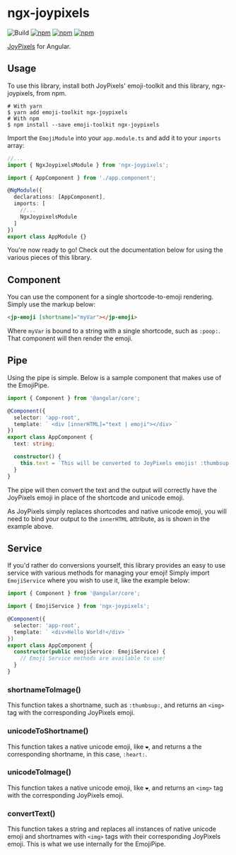 # ngx-joypixels

![Build](https://github.com/johnbwoodruff/ngx-joypixels/workflows/Build/badge.svg) [![npm](https://img.shields.io/npm/dm/ngx-joypixels.svg)](https://www.npmjs.com/package/ngx-joypixels) [![npm](https://img.shields.io/npm/dt/ngx-joypixels.svg)](https://www.npmjs.com/package/ngx-joypixels) [![npm](https://img.shields.io/npm/v/ngx-joypixels.svg)](https://www.npmjs.com/package/ngx-joypixels)

[JoyPixels](https://www.joypixels.com/) for Angular.

## Usage

To use this library, install both JoyPixels' emoji-toolkit and this library, ngx-joypixels, from npm.

```shell
# With yarn
$ yarn add emoji-toolkit ngx-joypixels
# With npm
$ npm install --save emoji-toolkit ngx-joypixels
```

Import the `EmojiModule` into your `app.module.ts` and add it to your `imports` array:

```ts
//...
import { NgxJoypixelsModule } from 'ngx-joypixels';

import { AppComponent } from './app.component';

@NgModule({
  declarations: [AppComponent],
  imports: [
    //...
    NgxJoypixelsModule
  ]
})
export class AppModule {}
```

You're now ready to go! Check out the documentation below for using the various pieces of this library.

## Component

You can use the component for a single shortcode-to-emoji rendering. Simply use the markup below:

```html
<jp-emoji [shortname]="myVar"></jp-emoji>
```

Where `myVar` is bound to a string with a single shortcode, such as `:poop:`. That component will then render the emoji.

## Pipe

Using the pipe is simple. Below is a sample component that makes use of the EmojiPipe.

```ts
import { Component } from '@angular/core';

@Component({
  selector: 'app-root',
  template: ` <div [innerHTML]="text | emoji"></div> `
})
export class AppComponent {
  text: string;

  constructor() {
    this.text = `This will be converted to JoyPixels emojis! :thumbsup: ❤️`;
  }
}
```

The pipe will then convert the text and the output will correctly have the JoyPixels emoji in place of the shortcode and unicode emoji.

As JoyPixels simply replaces shortcodes and native unicode emoji, you will need to bind your output to the `innerHTML` attribute, as is shown in the example above.

## Service

If you'd rather do conversions yourself, this library provides an easy to use service with various methods for managing your emoji! Simply import `EmojiService` where you wish to use it, like the example below:

```ts
import { Component } from '@angular/core';

import { EmojiService } from 'ngx-joypixels';

@Component({
  selector: 'app-root',
  template: ` <div>Hello World!</div> `
})
export class AppComponent {
  constructor(public emojiService: EmojiService) {
    // Emoji Service methods are available to use!
  }
}
```

### shortnameToImage()

This function takes a shortname, such as `:thumbsup:`, and returns an `<img>` tag with the corresponding JoyPixels emoji.

### unicodeToShortname()

This function takes a native unicode emoji, like `❤️`, and returns a the corresponding shortname, in this case, `:heart:`.

### unicodeToImage()

This function takes a native unicode emoji, like `❤️`, and returns an `<img>` tag with the corresponding JoyPixels emoji.

### convertText()

This function takes a string and replaces all instances of native unicode emoji and shortnames with `<img>` tags with their corresponding JoyPixels emoji. This is what we use internally for the EmojiPipe.
